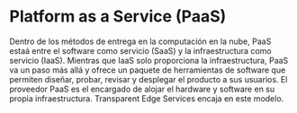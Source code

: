 # Platform as a Service (PaaS)

Dentro de los métodos de entrega en la computación en la nube, PaaS estaá entre el software como servicio (SaaS) y la infraestructura como servicio (IaaS). Mientras que IaaS solo proporciona la infraestructura, PaaS va un paso más allá y ofrece un paquete de herramientas de software que permiten diseñar, probar, revisar y desplegar el producto a sus usuarios. El proveedor PaaS es el encargado de alojar el hardware y software en su propia infraestructura. Transparent Edge Services encaja en este modelo.
